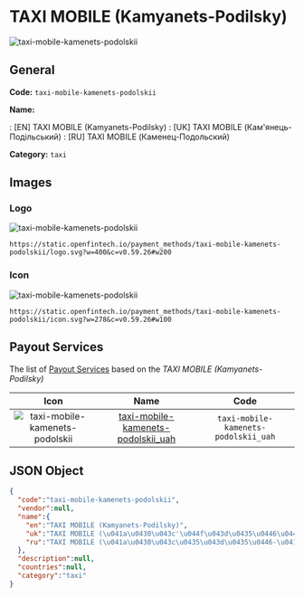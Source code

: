 
# TAXI MOBILE (Kamyanets-Podilsky) 
![taxi-mobile-kamenets-podolskii](https://static.openfintech.io/payment_methods/taxi-mobile-kamenets-podolskii/logo.svg?w=400&c=v0.59.26#w200)  

## General 
**Code:** `taxi-mobile-kamenets-podolskii` 
 
**Name:** 
 
:	[EN] TAXI MOBILE (Kamyanets-Podilsky) 
:	[UK] TAXI MOBILE (Кам'янець-Подільський) 
:	[RU] TAXI MOBILE (Каменец-Подольский) 
 
**Category:** `taxi` 
 

## Images 

### Logo 
![taxi-mobile-kamenets-podolskii](https://static.openfintech.io/payment_methods/taxi-mobile-kamenets-podolskii/logo.svg?w=400&c=v0.59.26#w200)  

```
https://static.openfintech.io/payment_methods/taxi-mobile-kamenets-podolskii/logo.svg?w=400&c=v0.59.26#w200
```  

### Icon 
![taxi-mobile-kamenets-podolskii](https://static.openfintech.io/payment_methods/taxi-mobile-kamenets-podolskii/icon.svg?w=278&c=v0.59.26#w100)  

```
https://static.openfintech.io/payment_methods/taxi-mobile-kamenets-podolskii/icon.svg?w=278&c=v0.59.26#w100
```  

## Payout Services 
 
The list of [Payout Services](/payout-services/) based on the _TAXI MOBILE (Kamyanets-Podilsky)_ 

|Icon|Name|Code| 
|:---:|:---:|:---:| 
|![taxi-mobile-kamenets-podolskii](https://static.openfintech.io/payout_methods/taxi-mobile-kamenets-podolskii/icon.png?w=278&c=v0.59.26#w40) |[taxi-mobile-kamenets-podolskii_uah](/payout-services/taxi-mobile-kamenets-podolskii_uah/)|`taxi-mobile-kamenets-podolskii_uah`| 
 

## JSON Object 

```json
{
  "code":"taxi-mobile-kamenets-podolskii",
  "vendor":null,
  "name":{
    "en":"TAXI MOBILE (Kamyanets-Podilsky)",
    "uk":"TAXI MOBILE (\u041a\u0430\u043c'\u044f\u043d\u0435\u0446\u044c-\u041f\u043e\u0434\u0456\u043b\u044c\u0441\u044c\u043a\u0438\u0439)",
    "ru":"TAXI MOBILE (\u041a\u0430\u043c\u0435\u043d\u0435\u0446-\u041f\u043e\u0434\u043e\u043b\u044c\u0441\u043a\u0438\u0439)"
  },
  "description":null,
  "countries":null,
  "category":"taxi"
}
```  
